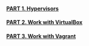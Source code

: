 #### [PART 1. Hypervisors](/m2/task2.1/part1/README.MD)

#### [PART 2. Work with VirtualBox](/m2/task2.1/part2/README.MD)

#### [PART 3. Work with Vagrant](/m2/task2.1/part3/README.MD)
